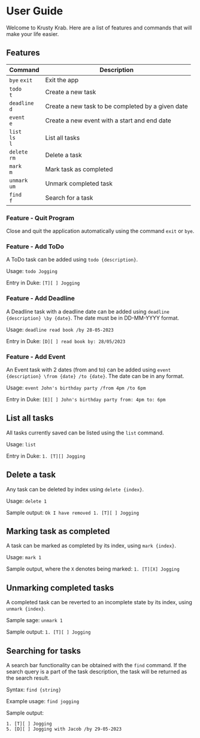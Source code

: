 # User Guide

Welcome to Krusty Krab. Here are a list of features and commands that will make your life easier. 

## Features 

| Command                 | Description                                       |
|-------------------------|---------------------------------------------------|
| `bye` `exit`            | Exit the app                                      |
| `todo`<br/> `t`         | Create a new task                                 |
| `deadline` <br/> `d`    | Create a new task to be completed by a given date |
| `event`<br/>`e`         | Create a new event with a start and end date      |
| `list`<br/>`ls`<br/>`l` | List all tasks                                    |
| `delete`<br/>`rm`       | Delete a task                                     |
| `mark`<br/>`m`          | Mark task as completed                            |
| `unmark` <br/>`um`      | Unmark completed task                             |
| `find`<br/>`f`          | Search for a task                                 |

### Feature - Quit Program

Close and quit the application automatically using the command `exit` or `bye`.

### Feature - Add ToDo

A ToDo task can be added using `todo {description}`.

Usage: `todo Jogging`

Entry in Duke: `[T][ ] Jogging`

### Feature - Add Deadline

A Deadline task with a deadline date can be added using `deadline {description} \by {date}`.
The date must be in DD-MM-YYYY format.

Usage: `deadline read book /by 28-05-2023`

Entry in Duke: `[D][ ] read book by: 28/05/2023`

### Feature - Add Event

An Event task with 2 dates (from and to) can be added using `event {description} \from {date} /to {date}`.
The date can be in any format.

Usage: `event John's birthday party /from 4pm /to 6pm`

Entry in Duke: `[E][ ] John's birthday party from: 4pm to: 6pm`

## List all tasks

All tasks currently saved can be listed using the `list` command.

Usage: `list`

Entry in Duke: `1. [T][] Jogging`

## Delete a task
Any task can be deleted by index using `delete {index}`.

Usage: `delete 1`

Sample output:
`Ok I have removed 1. [T][ ] Jogging`

## Marking task as completed
A task can be marked as completed by its index, using `mark {index}`.

Usage: `mark 1`

Sample output, where the `X` denotes being marked:
`1. [T][X] Jogging`

## Unmarking completed tasks

A completed task can be reverted to an incomplete state by its index, using `unmark {index}`.

Sample sage: `unmark 1`

Sample output:
`1. [T][ ] Jogging`

## Searching for tasks

A search bar functionality can be obtained with the `find` command. 
If the search query is a part of the task description, the task will be returned as the search result.

Syntax: `find {string}`

Example usage: `find jogging`



Sample output:
```
1. [T][ ] Jogging
5. [D][ ] Jogging with Jacob /by 29-05-2023
```
